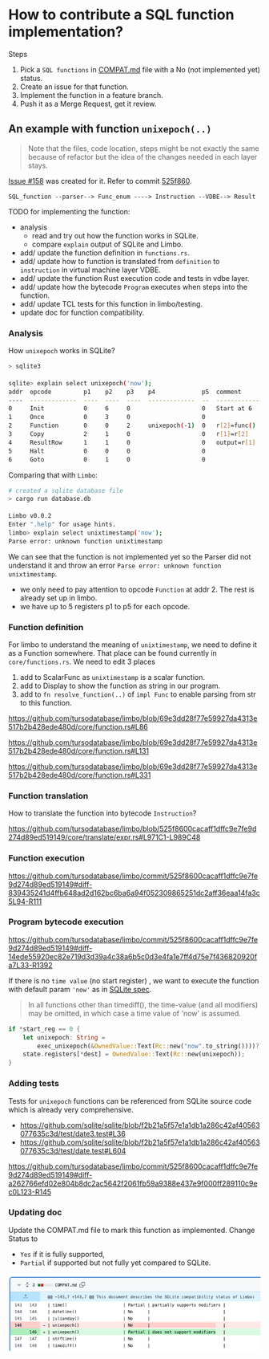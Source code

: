 # How to contribute a SQL function implementation?

Steps
1. Pick a `SQL functions` in [COMPAT.md](../../COMPAT.md) file with a No (not implemented yet) status.
2. Create an issue for that function.
3. Implement the function in a feature branch.
4. Push it as a Merge Request, get it review.

## An example with function `unixepoch(..)`

> Note that the files, code location, steps might be not exactly the same because of refactor but the idea of the changes needed in each layer stays.

[Issue #158](https://github.com/tursodatabase/limbo/issues/158) was created for it.
Refer to commit [525f860](https://github.com/tursodatabase/limbo/commit/525f8600cacaff1dffc9e7fe9d274d89ed519149).

```
SQL_function --parser--> Func_enum ----> Instruction --VDBE--> Result
```

TODO for implementing the function:
- analysis
  - read and try out how the function works in SQLite.
  - compare `explain` output of SQLite and Limbo.
- add/ update the function definition in `functions.rs`.
- add/ update how to function is translated from `definition` to `instruction` in virtual machine layer VDBE.
- add/ update the function Rust execution code and tests in vdbe layer.
- add/ update how the bytecode `Program` executes when steps into the function.
- add/ update TCL tests for this function in limbo/testing.
- update doc for function compatibility.

### Analysis

How `unixepoch` works in SQLite?
```bash
> sqlite3

sqlite> explain select unixepoch('now');
addr  opcode         p1    p2    p3    p4             p5  comment
----  -------------  ----  ----  ----  -------------  --  -------------
0     Init           0     6     0                    0   Start at 6
1     Once           0     3     0                    0
2     Function       0     0     2     unixepoch(-1)  0   r[2]=func()
3     Copy           2     1     0                    0   r[1]=r[2]
4     ResultRow      1     1     0                    0   output=r[1]
5     Halt           0     0     0                    0
6     Goto           0     1     0                    0
```

Comparing that with `Limbo`:
```bash
# created a sqlite database file
> cargo run database.db

Limbo v0.0.2
Enter ".help" for usage hints.
limbo> explain select unixtimestamp('now');
Parse error: unknown function unixtimestamp
```

We can see that the function is not implemented yet so the Parser did not understand it and throw an error `Parse error: unknown function unixtimestamp`.
- we only need to pay attention to opcode `Function` at addr 2. The rest is already set up in limbo.
- we have up to 5 registers p1 to p5 for each opcode.

### Function definition

For limbo to understand the meaning of `unixtimestamp`, we need to define it as a Function somewhere.
That place can be found currently in `core/functions.rs`. We need to edit 3 places
1. add to ScalarFunc as `unixtimestamp` is a scalar function.
2. add to Display to show the function as string in our program.
3. add to `fn resolve_function(..)` of `impl Func` to enable parsing from str to this function.

https://github.com/tursodatabase/limbo/blob/69e3dd28f77e59927da4313e517b2b428ede480d/core/function.rs#L86

https://github.com/tursodatabase/limbo/blob/69e3dd28f77e59927da4313e517b2b428ede480d/core/function.rs#L131

https://github.com/tursodatabase/limbo/blob/69e3dd28f77e59927da4313e517b2b428ede480d/core/function.rs#L331

### Function translation

How to translate the function into bytecode `Instruction`?

https://github.com/tursodatabase/limbo/blob/525f8600cacaff1dffc9e7fe9d274d89ed519149/core/translate/expr.rs#L971C1-L989C48

### Function execution

https://github.com/tursodatabase/limbo/commit/525f8600cacaff1dffc9e7fe9d274d89ed519149#diff-839435241d4ffb648ad2d162bc6ba6a94f052309865251dc2aff36eaa14fa3c5L94-R111

### Program bytecode execution

https://github.com/tursodatabase/limbo/commit/525f8600cacaff1dffc9e7fe9d274d89ed519149#diff-14ede55920ec82e719d3d39a4c38a6b5c0d3e4fa1e7ff4d75e7f436820920fa7L33-R1392

If there is no `time value` (no start register) , we want to execute the function with default param `'now'` as in [SQLite spec](https://www.sqlite.org/lang_datefunc.html#time_values).

>  In all functions other than timediff(), the time-value (and all modifiers) may be omitted, in which case a time value of 'now' is assumed.

```rust 
if *start_reg == 0 {
    let unixepoch: String =
        exec_unixepoch(&OwnedValue::Text(Rc::new("now".to_string())))?;
    state.registers[*dest] = OwnedValue::Text(Rc::new(unixepoch));
}
```

### Adding tests

Tests for `unixepoch` functions can be referenced from SQLite source code which is already very comprehensive. 
- https://github.com/sqlite/sqlite/blob/f2b21a5f57e1a1db1a286c42af40563077635c3d/test/date3.test#L36
- https://github.com/sqlite/sqlite/blob/f2b21a5f57e1a1db1a286c42af40563077635c3d/test/date.test#L604

https://github.com/tursodatabase/limbo/commit/525f8600cacaff1dffc9e7fe9d274d89ed519149#diff-a262766efd02e804b8dc2ac5642f2061fb59a9388e437e9f000ff289110c9ec0L123-R145

### Updating doc

Update the COMPAT.md file to mark this function as implemented. Change Status to 
- `Yes` if it is fully supported, 
- `Partial` if supported but not fully yet compared to SQLite.

![functions_compat_change.png](functions_compat_change.png)
